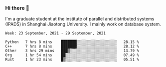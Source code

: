 ### Hi there 👋

I'm a graduate student at the institute of parallel and distributed systems (IPADS) in Shanghai Jiaotong University. I mainly work on database system.

<!--START_SECTION:waka-->
```text
Week: 23 September, 2021 - 29 September, 2021

Python   7 hrs 8 mins    ███████░░░░░░░░░░░░░░░░░░   28.15 % 
C++      7 hrs 8 mins    ███████░░░░░░░░░░░░░░░░░░   28.12 % 
Other    3 hrs 29 mins   ███▒░░░░░░░░░░░░░░░░░░░░░   13.79 % 
Org      1 hr 54 mins    ██░░░░░░░░░░░░░░░░░░░░░░░   07.49 % 
Rust     1 hr 23 mins    █▒░░░░░░░░░░░░░░░░░░░░░░░   05.51 % 
```
<!--END_SECTION:waka-->

<!--
**yqmmm/yqmmm** is a ✨ _special_ ✨ repository because its `README.md` (this file) appears on your GitHub profile.

Here are some ideas to get you started:

- 🔭 I’m currently working on ...
- 🌱 I’m currently learning ...
- 👯 I’m looking to collaborate on ...
- 🤔 I’m looking for help with ...
- 💬 Ask me about ...
- 📫 How to reach me: ...
- 😄 Pronouns: ...
- ⚡ Fun fact: ...
-->
